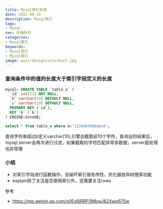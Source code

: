 ```yaml
---
title: Mysql索引失效
date: 2022-08-15
description: Mysql索引
tags:
- Mysql
nav: 存储系列
categories:
- Mysql索引
keywords:
- Mysql索引
- Mysql索引
image: post/design/colorhunt.jpg
---
```




### &#x20;查询条件中的值的长度大于索引字段定义的长度

```sql
mysql> CREATE TABLE `table_a` (
  `id` int(11) NOT NULL,
  `b` varchar(10) DEFAULT NULL,
  `c` varchar(10) DEFAULT NULL,
  PRIMARY KEY (`id`),
  KEY `b` (`b`)
) ENGINE=InnoDB;
```

```sql
select * from table_a where b='1234567890abcd';
```

查询字符串超过b定义varchar(10),引擎会截取前10个字符，查询出的结果后，mysql server会再次进行过滤，如果截取的字符匹配非常多数据，server层处理也非常慢



### &#x20;小结

*   对索引字段进行函数操作，会破坏索引值有序性，优化器放弃树搜索功能
*   explain除了关注是否使用索引外，还需要关注rows

参考

  - <https://mp.weixin.qq.com/s/lEx6iRRP3MbwJ82Xwp675w>
